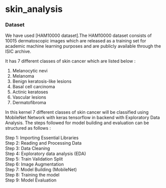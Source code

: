 # skin_analysis
### Dataset
We have used [HAM10000 dataset].The HAM10000 dataset consists of 10015 dermatoscopic images which are released as a training set for academic machine learning purposes and are publicly available through the ISIC archive.

It has 7 different classes of skin cancer which are listed below :

1. Melanocytic nevi
2. Melanoma
3. Benign keratosis-like lesions
4. Basal cell carcinoma
5. Actinic keratoses
6. Vascular lesions
7. Dermatofibroma

In this kernel 7 different classes of skin cancer will be classified using MobileNet Network with keras tensorflow in backend with Exploratory Data Analysis. The steps followed for model building and evaluation can be structured as follows :

Step 1: Importing Essential Libraries <br>
Step 2: Reading and Processing Data <br>
Step 3: Data Cleaning <br>
Step 4: Exploratory data analysis (EDA) <br>
Step 5: Train Validation Split <br>
Step 6: Image Augmentation <br>
Step 7: Model Building (MobileNet) <br>
Step 8: Training the model <br>
Step 9: Model Evaluation <br>
